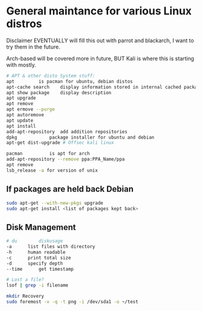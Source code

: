 # General maintance for various Linux distros

Disclaimer EVENTUALLY will fill this out with parrot and blackarch, I want to try them in the future.

Arch-based will be covered more in future, BUT Kali is where this is starting with mostly.

```bash
# APT & other disto System stuff:
apt			is pacman for ubuntu, debian distos
apt-cache search	display information stored in internal cached package database
apt show package	display description
apt upgrade
apt remove
apt ermove --purge
apt autoremove
apt update
apt install
add-apt-repository	add addition repositories
dpkg			package installer for ubuntu and debian
apt-get dist-upgrade # Offsec kali linux

pacman			is apt for arch 
add-apt-repository --remove ppa:PPA_Name/ppa
apt remove
lsb_release -a for version of unix
```


##  If packages are held back Debian
```bash
sudo apt-get --with-new-pkgs upgrade
sudo apt-get install <list of packages kept back>
```

## Disk Management
```bash
# du 		diskusage
-a		list files with directory
-h		human readable
-c		print total size
-d		specify depth
--time		get timestamp

# Lost a file?
lsof | grep -i filename

mkdir Recovery
sudo foremost -v -q -t png -i /dev/sda1 -o ~/test
```
